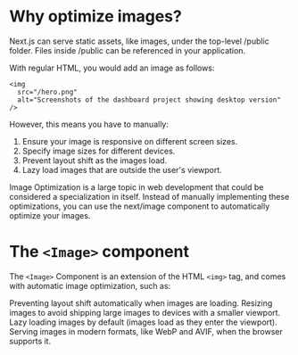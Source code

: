 # Why optimize images?

Next.js can serve static assets, like images, under the top-level /public folder. Files inside /public can be referenced in your application.

With regular HTML, you would add an image as follows:

```
<img
  src="/hero.png"
  alt="Screenshots of the dashboard project showing desktop version"
/>
```

However, this means you have to manually:

1. Ensure your image is responsive on different screen sizes.
2. Specify image sizes for different devices.
3. Prevent layout shift as the images load.
4. Lazy load images that are outside the user's viewport.

Image Optimization is a large topic in web development that could be considered a specialization in itself. Instead of manually implementing these optimizations, you can use the next/image component to automatically optimize your images.


# The `<Image>` component

The `<Image>` Component is an extension of the HTML `<img>` tag, and comes with automatic image optimization, such as:

Preventing layout shift automatically when images are loading.
Resizing images to avoid shipping large images to devices with a smaller viewport.
Lazy loading images by default (images load as they enter the viewport).
Serving images in modern formats, like WebP and AVIF, when the browser supports it.